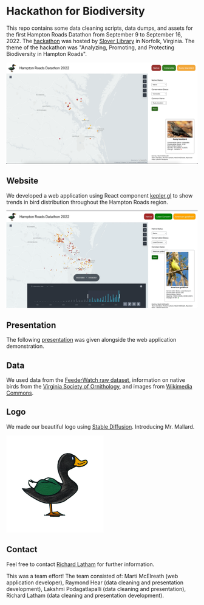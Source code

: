 # Hackathon for Biodiversity
This repo contains some data cleaning scripts, data dumps, and assets for the first Hampton Roads Datathon from September 9 to September 16, 2022. The [hackathon](https://www.eventbrite.com/e/hampton-roads-datathon-tickets-385845453137) was hosted by [Slover Library](https://www.sloverlibrary.com/) in Norfolk, Virginia. The theme of the hackathon was "Analyzing, Promoting, and Protecting Biodiversity in Hampton Roads".

![website graphic](assets/website.png)

## Website
We developed a web application using React component [kepler.gl](kepler.gl) to show trends in bird distribution throughout the Hampton Roads region.

![time gif](assets/demo_time.gif)

## Presentation
The following [presentation](assets/presentation.pdf) was given alongside the web application demonstration.

## Data
We used data from the [FeederWatch raw dataset](https://feederwatch.org/explore/raw-dataset-requests/), information on native birds from the [Virginia Society of Ornithology](https://www.virginiabirds.org/offical-state-checklist), and images from [Wikimedia Commons](https://commons.wikimedia.org/wiki/Main_Page).

## Logo
We made our beautiful logo using [Stable Diffusion](https://github.com/CompVis/stable-diffusion). Introducing Mr. Mallard.

<img src="assets/logo.png" width="256" height="256">

## Contact
Feel free to contact [Richard Latham](mailto:richardelatham@gmail.com) for further information.

This was a team effort! The team consisted of: Marti McElreath (web application developer), Raymond Hear (data cleaning and presentation development), Lakshmi Podagatlapalli (data cleaning and presentation), Richard Latham (data cleaning and presentation development).
